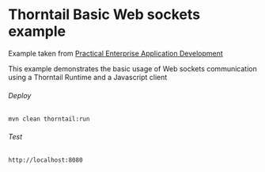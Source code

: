 Thorntail Basic Web sockets example
=====================================

Example taken from [Practical Enterprise Application Development](http://www.itbuzzpress.com/ebooks/java-ee-7-development-on-wildfly.html)

This example demonstrates the basic usage of Web sockets communication using a Thorntail Runtime and a Javascript client

###### Deploy
```shell
mvn clean thorntail:run
```
###### Test
```shell
http://localhost:8080 
```
 
 
